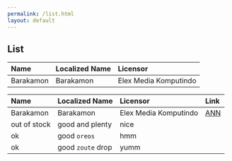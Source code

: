 ```yaml
---
permalink: /list.html
layout: default
---
```


## List
| Name | Localized Name | Licensor |
|:-------------|:------------------|:------|
| Barakamon | Barakamon | Elex Media Komputindo  |


| Name        | Localized Name          | Licensor | Link |
|:-------------|:------------------|:------|:---|
| Barakamon | Barakamon | Elex Media Komputindo  | [ANN](https://www.animenewsnetwork.com/news/2015-08-27/elex-media-licenses-barakamon-manga-in-indonesia/.92179) |
| out of stock | good and plenty   | nice  |
| ok           | good `oreos`      | hmm   |
| ok           | good `zoute` drop | yumm  |
